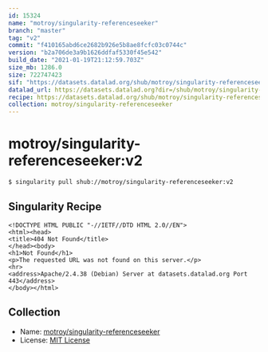 ```yaml
---
id: 15324
name: "motroy/singularity-referenceseeker"
branch: "master"
tag: "v2"
commit: "f410165abd6ce2682b926e5b8ae8fcfc03c0744c"
version: "b2a706de3a9b1626ddfaf5330f45e542"
build_date: "2021-01-19T21:12:59.703Z"
size_mb: 1286.0
size: 722747423
sif: "https://datasets.datalad.org/shub/motroy/singularity-referenceseeker/v2/2021-01-19-f410165a-b2a706de/b2a706de3a9b1626ddfaf5330f45e542.sif"
datalad_url: https://datasets.datalad.org?dir=/shub/motroy/singularity-referenceseeker/v2/2021-01-19-f410165a-b2a706de/
recipe: https://datasets.datalad.org/shub/motroy/singularity-referenceseeker/v2/2021-01-19-f410165a-b2a706de/Singularity
collection: motroy/singularity-referenceseeker
---
```


# motroy/singularity-referenceseeker:v2

```bash
$ singularity pull shub://motroy/singularity-referenceseeker:v2
```

## Singularity Recipe

```singularity
<!DOCTYPE HTML PUBLIC "-//IETF//DTD HTML 2.0//EN">
<html><head>
<title>404 Not Found</title>
</head><body>
<h1>Not Found</h1>
<p>The requested URL was not found on this server.</p>
<hr>
<address>Apache/2.4.38 (Debian) Server at datasets.datalad.org Port 443</address>
</body></html>
```

## Collection

 - Name: [motroy/singularity-referenceseeker](https://github.com/motroy/singularity-referenceseeker)
 - License: [MIT License](https://api.github.com/licenses/mit)

